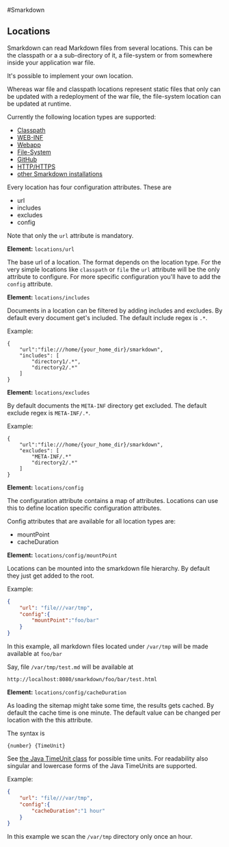 #Smarkdown
## Locations


Smarkdown can read Markdown files from several locations. This can be the classpath
or a a sub-directory of it, a file-system or from somewhere inside your application war
file. 

It's possible to implement your own location.


Whereas war file and classpath locations represent static files that only can be
updated with a redeployment of the war file, the file-system location can be updated at runtime.


Currently the following location types are supported:

- [Classpath](locationClasspath.md)
- [WEB-INF](locationWeb-Inf.md)
- [Webapp](locationWebapp.md)
- [File-System](locationFileSystem.md)
- [GitHub](locationGitHub.md)
- [HTTP/HTTPS](locationHttp.md)
- [other Smarkdown installations](locationSmarkdown.md)


Every location has four configuration attributes. These are

- url
- includes
- excludes
- config

Note that only the ``url`` attribute is mandatory.


**Element:** ``locations/url``

The base url of a location. The format depends on the location type. For the very simple
locations like ``classpath`` or ``file`` the ``url`` attribute will be the only attribute
to configure. For more specific configuration you'll have to add the ``config`` attribute.


**Element:** ``locations/includes``

Documents in a location can be filtered by adding includes and excludes. By 
default every document get's included. The default include regex is ``.*``.

Example: 

```
{
	"url":"file:///home/{your_home_dir}/smarkdown",
	"includes": [
		"directory1/.*",
		"directory2/.*"
	]
}
```


**Element:** ``locations/excludes``

By default documents the ``META-INF`` directory get excluded. The default exclude regex is ``META-INF/.*``. 

Example: 

```
{
	"url":"file:///home/{your_home_dir}/smarkdown",
	"excludes": [
		"META-INF/.*"
		"directory2/.*"
	]
}
```


**Element:** ``locations/config``

The configuration attribute contains a map of attributes. Locations can use this to define
location specific configuration attributes.

Config attributes that are available for all location types are:

- mountPoint
- cacheDuration


**Element:** ``locations/config/mountPoint``

Locations can be mounted into the smarkdown file hierarchy. By default they just get added to the root.


Example:
```json
{
	"url": "file///var/tmp",
	"config":{
		"mountPoint":"foo/bar"
	}
} 
```
In this example, all markdown files located under ``/var/tmp`` will be made available
at ``foo/bar``


Say, file ``/var/tmp/test.md`` will be available at
```url
http://localhost:8080/smarkdown/foo/bar/test.html
```


**Element:** ``locations/config/cacheDuration``

As loading the sitemap might take some time, the results gets cached. By default the
cache time is one minute. The default value can be changed per location with the this attribute.


The syntax is 

```
{number} {TimeUnit}
```

See [the Java TimeUnit class](http://docs.oracle.com/javase/7/docs/api/java/util/concurrent/TimeUnit.html) 
for possible time units. For readability also singular and lowercase forms of the Java TimeUnits are supported.


Example:
```json
{
	"url": "file///var/tmp",
	"config":{
		"cacheDuration":"1 hour"
	}
} 
```
In this example we scan the ``/var/tmp`` directory only once an hour.